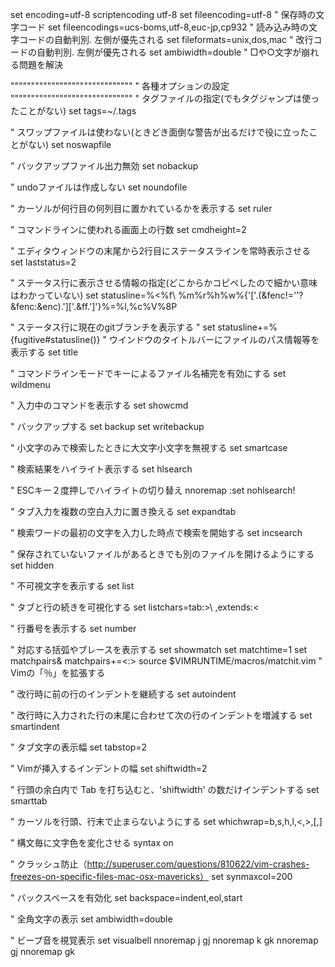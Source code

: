 set encoding=utf-8
scriptencoding utf-8
set fileencoding=utf-8 " 保存時の文字コード
set fileencodings=ucs-boms,utf-8,euc-jp,cp932 " 読み込み時の文字コードの自動判別. 左側が優先される
set fileformats=unix,dos,mac " 改行コードの自動判別. 左側が優先される
set ambiwidth=double " □や○文字が崩れる問題を解決

""""""""""""""""""""""""""""""
" 各種オプションの設定
""""""""""""""""""""""""""""""
" タグファイルの指定(でもタグジャンプは使ったことがない)
set tags=~/.tags

" スワップファイルは使わない(ときどき面倒な警告が出るだけで役に立ったことがない)
set noswapfile

" バックアップファイル出力無効
set nobackup

" undoファイルは作成しない
set noundofile

" カーソルが何行目の何列目に置かれているかを表示する
set ruler

" コマンドラインに使われる画面上の行数
set cmdheight=2

" エディタウィンドウの末尾から2行目にステータスラインを常時表示させる
set laststatus=2

" ステータス行に表示させる情報の指定(どこからかコピペしたので細かい意味はわかっていない)
set statusline=%<%f\ %m%r%h%w%{'['.(&fenc!=''?&fenc:&enc).']['.&ff.']'}%=%l,%c%V%8P

" ステータス行に現在のgitブランチを表示する
" set statusline+=%{fugitive#statusline()}
" ウインドウのタイトルバーにファイルのパス情報等を表示する
set title

" コマンドラインモードで<Tab>キーによるファイル名補完を有効にする
set wildmenu

" 入力中のコマンドを表示する
set showcmd

" バックアップする
set backup
set writebackup

" 小文字のみで検索したときに大文字小文字を無視する
set smartcase

" 検索結果をハイライト表示する
set hlsearch

" ESCキー２度押しでハイライトの切り替え
nnoremap <silent><Esc><Esc> :<C-u>set nohlsearch!<CR>

" タブ入力を複数の空白入力に置き換える
set expandtab

" 検索ワードの最初の文字を入力した時点で検索を開始する
set incsearch

" 保存されていないファイルがあるときでも別のファイルを開けるようにする
set hidden

" 不可視文字を表示する
set list

" タブと行の続きを可視化する
set listchars=tab:>\ ,extends:<

" 行番号を表示する
set number

" 対応する括弧やブレースを表示する
set showmatch
set matchtime=1
set matchpairs& matchpairs+=<:>
source $VIMRUNTIME/macros/matchit.vim " Vimの「％」を拡張する

" 改行時に前の行のインデントを継続する
set autoindent

" 改行時に入力された行の末尾に合わせて次の行のインデントを増減する
set smartindent

" タブ文字の表示幅
set tabstop=2

" Vimが挿入するインデントの幅
set shiftwidth=2

" 行頭の余白内で Tab を打ち込むと、'shiftwidth' の数だけインデントする
set smarttab

" カーソルを行頭、行末で止まらないようにする
set whichwrap=b,s,h,l,<,>,[,]

" 構文毎に文字色を変化させる
syntax on

" クラッシュ防止（http://superuser.com/questions/810622/vim-crashes-freezes-on-specific-files-mac-osx-mavericks）
set synmaxcol=200

" バックスペースを有効化
set backspace=indent,eol,start

" 全角文字の表示
set ambiwidth=double

" ビープ音を視覚表示
set visualbell
nnoremap j gj
nnoremap k gk
nnoremap <down> gj
nnoremap <up> gk
